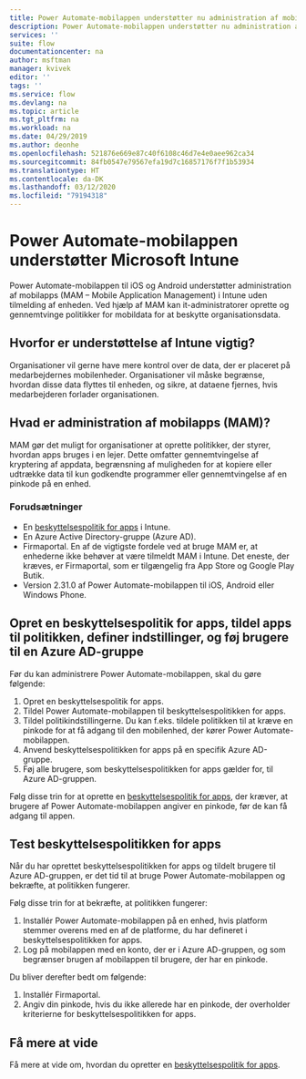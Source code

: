 ```yaml
---
title: Power Automate-mobilappen understøtter nu administration af mobilprogrammer i Microsoft Intune. | Microsoft Docs
description: Power Automate-mobilappen understøtter nu administration af mobilprogrammer i Microsoft Intune.
services: ''
suite: flow
documentationcenter: na
author: msftman
manager: kvivek
editor: ''
tags: ''
ms.service: flow
ms.devlang: na
ms.topic: article
ms.tgt_pltfrm: na
ms.workload: na
ms.date: 04/29/2019
ms.author: deonhe
ms.openlocfilehash: 521876e669e87c40f6108c46d7e4e0aee962ca34
ms.sourcegitcommit: 84fb0547e79567efa19d7c16857176f7f1b53934
ms.translationtype: HT
ms.contentlocale: da-DK
ms.lasthandoff: 03/12/2020
ms.locfileid: "79194318"
---
```

# <a name="power-automate-mobile-app-supports-microsoft-intune"></a>Power Automate-mobilappen understøtter Microsoft Intune


Power Automate-mobilappen til iOS og Android understøtter administration af mobilapps (MAM – Mobile Application Management) i Intune uden tilmelding af enheden. Ved hjælp af MAM kan it-administratorer oprette og gennemtvinge politikker for mobildata for at beskytte organisationsdata.

## <a name="why-intune-support-is-important"></a>Hvorfor er understøttelse af Intune vigtig?

Organisationer vil gerne have mere kontrol over de data, der er placeret på medarbejdernes mobilenheder. Organisationer vil måske begrænse, hvordan disse data flyttes til enheden, og sikre, at dataene fjernes, hvis medarbejderen forlader organisationen.

## <a name="what-is-microsoft-application-management-mam"></a>Hvad er administration af mobilapps (MAM)?

MAM gør det muligt for organisationer at oprette politikker, der styrer, hvordan apps bruges i en lejer. Dette omfatter gennemtvingelse af kryptering af appdata, begrænsning af muligheden for at kopiere eller udtrække data til kun godkendte programmer eller gennemtvingelse af en pinkode på en enhed.

### <a name="prerequisites"></a>Forudsætninger

- En [beskyttelsespolitik for apps](https://docs.microsoft.com/intune/app-protection-policies) i Intune.
- En Azure Active Directory-gruppe (Azure AD).
- Firmaportal. En af de vigtigste fordele ved at bruge MAM er, at enhederne ikke behøver at være tilmeldt MAM i Intune. Det eneste, der kræves, er Firmaportal, som er tilgængelig fra App Store og Google Play Butik.
- Version 2.31.0 af Power Automate-mobilappen til iOS, Android eller Windows Phone.

## <a name="create-an-app-protection-policy-assign-apps-to-the-policy-define-settings-and-add-users-to-an-azure-ad-group"></a>Opret en beskyttelsespolitik for apps, tildel apps til politikken, definer indstillinger, og føj brugere til en Azure AD-gruppe

Før du kan administrere Power Automate-mobilappen, skal du gøre følgende:

1. Opret en beskyttelsespolitik for apps.
1. Tildel Power Automate-mobilappen til beskyttelsespolitikken for apps.
1. Tildel politikindstillingerne. Du kan f.eks. tildele politikken til at kræve en pinkode for at få adgang til den mobilenhed, der kører Power Automate-mobilappen.
1. Anvend beskyttelsespolitikken for apps på en specifik Azure AD-gruppe.
1. Føj alle brugere, som beskyttelsespolitikken for apps gælder for, til Azure AD-gruppen.

Følg disse trin for at oprette en [beskyttelsespolitik for apps](https://docs.microsoft.com/intune/app-protection-policies), der kræver, at brugere af Power Automate-mobilappen angiver en pinkode, før de kan få adgang til appen. 


## <a name="test-the-app-protection-policy"></a>Test beskyttelsespolitikken for apps

Når du har oprettet beskyttelsespolitikken for apps og tildelt brugere til Azure AD-gruppen, er det tid til at bruge Power Automate-mobilappen og bekræfte, at politikken fungerer.

Følg disse trin for at bekræfte, at politikken fungerer:

1. Installér Power Automate-mobilappen på en enhed, hvis platform stemmer overens med en af de platforme, du har defineret i beskyttelsespolitikken for apps.
1. Log på mobilappen med en konto, der er i Azure AD-gruppen, og som begrænser brugen af mobilappen til brugere, der har en pinkode.

Du bliver derefter bedt om følgende:
1. Installér Firmaportal.
1. Angiv din pinkode, hvis du ikke allerede har en pinkode, der overholder kriterierne for beskyttelsespolitikken for apps.


## <a name="learn-more"></a>Få mere at vide

Få mere at vide om, hvordan du opretter en [beskyttelsespolitik for apps](https://docs.microsoft.com/intune/app-protection-policies).

